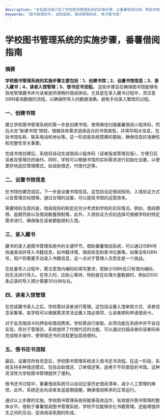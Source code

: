 ```yaml
---
description: "本指南详细介绍了学校图书管理系统的实施步骤，以番薯借阅为例，帮助学校轻松搭建高效的图书馆管理平台。"
keywords: "图书管理软件, 自助借阅, 借阅管理系统, 电子图书馆"
---
```

# 学校图书管理系统的实施步骤，番薯借阅指南

### 摘要

**学校图书管理系统的实施步骤主要包括：1、创建书馆；2、设置书馆信息；3、录入藏书；4、读者入馆管理；5、借书还书流程。** 这些步骤旨在确保图书馆能够有效地管理藏书并为读者提供顺畅的借阅体验。尤其是在录入藏书过程中，须注意ISBN查询数据的流程，以确保所导入的数据准确，避免手动录入繁琐的过程。

### 一、创建书馆

建立学校图书管理系统的第一步是创建书馆。使用微信扫描番薯借阅小程序码，然后点击“新建书馆”按钮，根据具体需求选择适合的书馆类型，并填写相关信息，包括书馆名称、联系电话和地址等。这一阶段是系统搭建的基础，确保信息的准确性和完整性至关重要。

完成书馆创建后，系统将自动生成借阅小程序码（读者版或管理员版），方便日后读者及管理员的操作。同时，学校可以根据书馆的实际需求进行初始化设置，以便更好地适应管理模式，如自助借还、代借代还等。

### 二、设置书馆信息

在书馆创建完成后，下一步是设置书馆信息。这包括设定借阅规则、入馆验证方式以及管理员权限等。通过合理的设置，可以提高书馆的运营效率。

需要特别注意的是，借阅规则的制定应充分考虑到学校的实际情况。例如，借阅期限、逾期罚款以及借阅数量限制等。此外，入馆验证方式的选择可根据学校的特定需求进行，确保每位读者都能顺利入馆。

### 三、录入藏书

藏书的录入是图书管理系统中的关键环节。借助番薯借阅系统，可以通过ISBN号快速查询并导入书籍信息，如书籍详情、借阅状态和索书位置等。如果没有ISBN号，用户将需要手动录入书籍信息，这一点对于管理人员而言是一个挑战。

在批量导入过程中，需注意馆内编码的填写要求。若缺少ISBN且只有馆内编码，则无法进行导入。在导入时，应耐心等待，特别是在处理大量数据时，例如2000条记录的导入预计需要30分钟左右。

### 四、读者入馆管理

在完成藏书录入之后，学校需对读者进行管理。这包括设置入馆审核方式、读者信息采集等。各学校可以根据需求灵活设置入馆必填项，让读者顺利申请借阅卡。

对于会员借阅卡的押金和借阅费用，学校需自行收取，此项功能在系统中并不自动实现。而对于管理员，系统提供了代借代还的功能，可以通过扫描读者的读者码来完成相关操作，使得借还书的流程更加高效便利。

### 五、借书还书流程

最后，设置完所有信息后，学校图书管理系统进入借书还书流程。在这一阶段，系统支持多种借还模式，包括自助借还、订单借还等，适用于不同类型的书馆。这种灵活性为学校图书管理提供了便利。

借书还书过程中，番薯借阅系统可以自动记录历史借阅清单，减少人工管理的麻烦。此外，系统还会向读者发送逾期提醒，确保借阅秩序的正常运行。

通过以上步骤的实施，学校图书管理系统将能够高效运作，有效提升图书管理的整体水平。借助于番薯借阅图书管理系统，学校不仅能够优化书籍管理，还能增强师生之间的互动，促进阅读氛围的形成。
